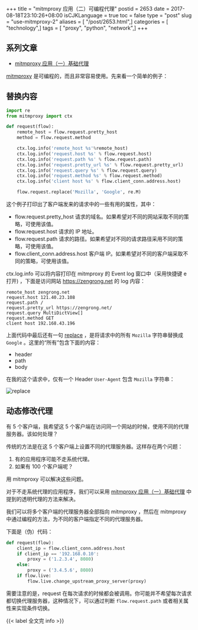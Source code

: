 +++
title = "mitmproxy 应用（二）可编程代理"
postid = 2653
date = 2017-08-18T23:10:26+08:00
isCJKLanguage = true
toc = false
type = "post"
slug = "use-mitmproxy-2"
aliases = [ "/post/2653.html",]
categories = [ "technology",]
tags = [ "proxy", "python", "network",]
+++


## 系列文章

- [mitmproxy 应用（一）基础代理][1]


[mitmproxy][1] 是可编程的，而且非常容易使用。先来看一个简单的例子： <!--more-->

## 替换内容

``` python
import re
from mitmproxy import ctx

def request(flow):
    remote_host = flow.request.pretty_host
    method = flow.request.method

    ctx.log.info('remote_host %s'%remote_host)
    ctx.log.info('request.host %s' % flow.request.host)
    ctx.log.info('request.path %s' % flow.request.path)
    ctx.log.info('request.pretty_url %s' % flow.request.pretty_url)
    ctx.log.info('request.query %s' % flow.request.query)
    ctx.log.info('request.method %s' % flow.request.method)
    ctx.log.info('client host %s' % flow.client_conn.address.host)

    flow.request.replace('Mozilla', 'Google', re.M)
```

这个例子打印出了客户端发来的请求中的一些有用的属性，其中：

- flow.request.pretty_host 请求的域名。如果希望对不同的网站采取不同的策略，可使用该值。
- flow.request.host 请求的 IP 地址。
- flow.request.path 请求的路径。如果希望对不同的请求路径采用不同的策略，可使用该值。
- flow.client_conn.address.host 客户端 IP。如果希望对不同的客户端采取不同的策略，可使用该值。

ctx.log.info 可以将内容打印在 mitmproxy 的 Event log 窗口中（采用快捷键 e 打开) ，下面是访问网站 <https://zengrong.net> 的 log 内容：

```
remote_host zengrong.net
request.host 121.40.23.108
request.path /
request.pretty_url https://zengrong.net/
request.query MultiDictView[]
request.method GET
client host 192.168.43.196
```

上面代码中最后还有一句 [replace][3] ，是将请求中的所有 `Mozilla` 字符串替换成 `Google` 。这里的“所有”包含下面的内容：

- header
- path
- body

在我的这个请求中，仅有一个 Header `User-Agent` 包含 `Mozilla` 字符串：

![replace][mitmreplace]

## 动态修改代理

有 5 个客户端，我希望这 5 个客户端在访问同一个网站的时候，使用不同的代理服务器。该如何处理？

传统的方法是在这 5 个客户端上设置不同的代理服务器。这样存在两个问题：

1. 有的应用程序可能不走系统代理。
2. 如果有 100 个客户端呢？

用 mitmproxy 可以解决这些问题。

对于不走系统代理的应用程序，我们可以采用 [mitmproxy 应用（一）基础代理][1] 中提到的透明代理的方法来解决。

我们可以将多个客户端的代理服务器全部指向 mitmproxy ，然后在 mitmproxy 中通过编程的方法，为不同的客户端指定不同的代理服务器。

下面是（伪）代码：

``` python
def request(flow):
    client_ip = flow.client_conn.address.host
    if client_ip == '192.168.0.10':
        proxy = ('1.2.3.4', 8080)
    else:
        proxy = ('3.4.5.6', 8080)
    if flow.live:
        flow.live.change_upstream_proxy_server(proxy)
```

需要注意的是，request 在每次请求的时候都会被调用。你可能并不希望每次请求都切换代理服务器，这种情况下，可以通过判断 `flow.request.path` 或者相关属性来实现条件切换。

{{< label 全文完 info >}}

[1]: https://blog.zengrong.net/post/2652.html
[2]: https://mitmproxy.org/
[3]: http://docs.mitmproxy.org/en/stable/_modules/mitmproxy/net/http/request.html?highlight=replace
[mitmreplace]: /uploads/2017/08/mitmreplace.png
